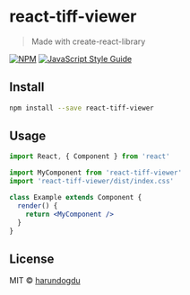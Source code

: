 # react-tiff-viewer

> Made with create-react-library

[![NPM](https://img.shields.io/npm/v/react-tiff-viewer.svg)](https://www.npmjs.com/package/react-tiff-viewer) [![JavaScript Style Guide](https://img.shields.io/badge/code_style-standard-brightgreen.svg)](https://standardjs.com)

## Install

```bash
npm install --save react-tiff-viewer
```

## Usage

```jsx
import React, { Component } from 'react'

import MyComponent from 'react-tiff-viewer'
import 'react-tiff-viewer/dist/index.css'

class Example extends Component {
  render() {
    return <MyComponent />
  }
}
```

## License

MIT © [harundogdu](https://github.com/harundogdu)
